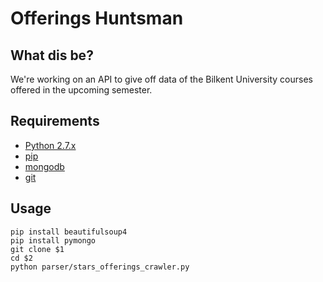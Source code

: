 # Offerings Huntsman 

## What dis be?
We're working on an API to give off data of the Bilkent University courses offered in the upcoming semester. 

## Requirements 
* [Python 2.7.x](http://docs.python-guide.org/en/latest/starting/installation/)
* [pip](https://pip.pypa.io/en/stable/installing/)
* [mongodb](https://docs.mongodb.com/manual/installation/)
* [git](https://git-scm.com/book/en/v2/Getting-Started-Installing-Git)

## Usage

	pip install beautifulsoup4
	pip install pymongo
	git clone $1
	cd $2
	python parser/stars_offerings_crawler.py
